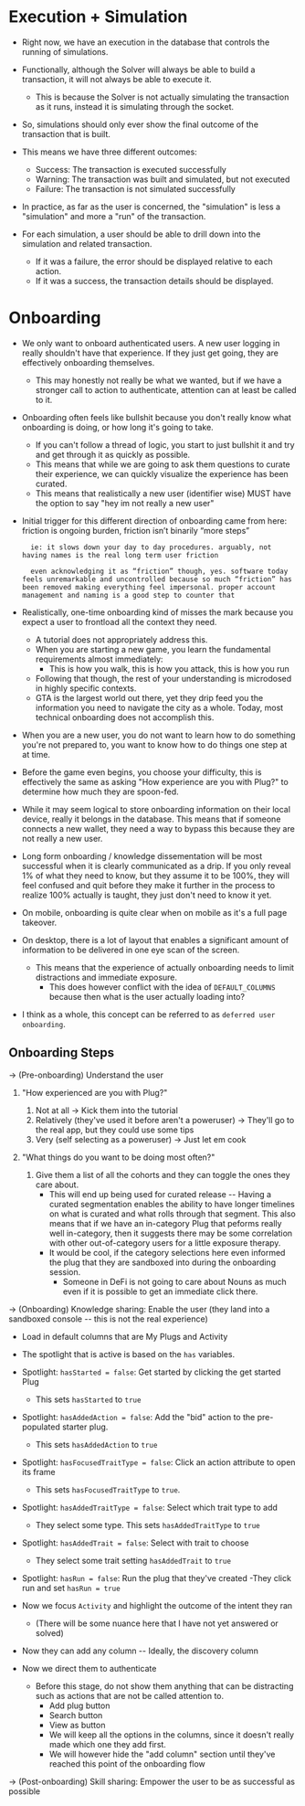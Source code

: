 # Execution + Simulation

- Right now, we have an execution in the database that controls the running of simulations.
- Functionally, although the Solver will always be able to build a transaction, it will not always be able to execute it.
    - This is because the Solver is not actually simulating the transaction as it runs, instead it is simulating through the socket.
- So, simulations should only ever show the final outcome of the transaction that is built.

- This means we have three different outcomes:

    - Success: The transaction is executed successfully
    - Warning: The transaction was built and simulated, but not executed
    - Failure: The transaction is not simulated successfully

- In practice, as far as the user is concerned, the "simulation" is less a "simulation" and more a "run" of the transaction.

- For each simulation, a user should be able to drill down into the simulation and related transaction.
    - If it was a failure, the error should be displayed relative to each action.
    - If it was a success, the transaction details should be displayed.

# Onboarding

- We only want to onboard authenticated users. A new user logging in really shouldn't have that experience. If they just get going, they are effectively onboarding themselves.

    - This may honestly not really be what we wanted, but if we have a stronger call to action to authenticate, attention can at least be called to it.

- Onboarding often feels like bullshit because you don't really know what onboarding is doing, or how long it's going to take.

    - If you can't follow a thread of logic, you start to just bullshit it and try and get through it as quickly as possible.
    - This means that while we are going to ask them questions to curate their experience, we can quickly visualize the experience has been curated.
    - This means that realistically a new user (identifier wise) MUST have the option to say "hey im not really a new user"

- Initial trigger for this different direction of onboarding came from here:
  friction is ongoing burden, friction isn’t binarily “more steps”

        ie: it slows down your day to day procedures. arguably, not having names is the real long term user friction

        even acknowledging it as “friction” though, yes. software today feels unremarkable and uncontrolled because so much “friction” has been removed making everything feel impersonal. proper account management and naming is a good step to counter that

- Realistically, one-time onboarding kind of misses the mark because you expect a user to frontload all the context they need.

    - A tutorial does not appropriately address this.
    - When you are starting a new game, you learn the fundamental requirements almost immediately:
        - This is how you walk, this is how you attack, this is how you run
    - Following that though, the rest of your understanding is microdosed in highly specific contexts.
    - GTA is the largest world out there, yet they drip feed you the information you need to navigate the city as a whole. Today, most technical onboarding does not accomplish this.

- When you are a new user, you do not want to learn how to do something you're not prepared to, you want to know how to do things one step at at time.
- Before the game even begins, you choose your difficulty, this is effectively the same as asking "How experience are you with Plug?" to determine how much they are spoon-fed.

- While it may seem logical to store onboarding information on their local device, really it belongs in the database. This means that if someone connects a new wallet, they need a way to bypass this because they are not really a new user.

- Long form onboarding / knowledge dissementation will be most successful when it is clearly communicated as a drip. If you only reveal 1% of what they need to know, but they assume it to be 100%, they will feel confused and quit before they make it further in the process to realize 100% actually is taught, they just don't need to know it yet.

- On mobile, onboarding is quite clear when on mobile as it's a full page takeover.
- On desktop, there is a lot of layout that enables a significant amount of information to be delivered in one eye scan of the screen.

    - This means that the experience of actually onboarding needs to limit distractions and immediate exposure.
        - This does however conflict with the idea of `DEFAULT_COLUMNS` because then what is the user actually loading into?

- I think as a whole, this concept can be referred to as `deferred user onboarding`.

## Onboarding Steps

→ (Pre-onboarding) Understand the user

1. "How experienced are you with Plug?"

    1. Not at all → Kick them into the tutorial
    2. Relatively (they've used it before aren't a poweruser) → They'll go to the real app, but they could use some tips
    3. Very (self selecting as a poweruser) → Just let em cook

2. "What things do you want to be doing most often?"
    1. Give them a list of all the cohorts and they can toggle the ones they care about.
        - This will end up being used for curated release -- Having a curated segmentation enables the ability to have longer timelines on what is curated and what rolls through that segment. This also means that if we have an in-category Plug that peforms really well in-category, then it suggests there may be some correlation with other out-of-category users for a little exposure therapy.
        - It would be cool, if the category selections here even informed the plug that they are sandboxed into during the onboarding session.
            - Someone in DeFi is not going to care about Nouns as much even if it is possible to get an immediate click there.

→ (Onboarding) Knowledge sharing: Enable the user (they land into a sandboxed console -- this is not the real experience)

- Load in default columns that are My Plugs and Activity
- The spotlight that is active is based on the `has` variables.

- Spotlight: `hasStarted = false`: Get started by clicking the get started Plug

    - This sets `hasStarted` to `true`

- Spotlight: `hasAddedAction = false`: Add the "bid" action to the pre-populated starter plug.
    - This sets `hasAddedAction` to `true`
- Spotlight: `hasFocusedTraitType = false`: Click an action attribute to open its frame
    - This sets `hasFocusedTraitType` to `true`.
- Spotlight: `hasAddedTraitType = false`: Select which trait type to add
    - They select some type. This sets `hasAddedTraitType` to `true`
- Spotlight: `hasAddedTrait = false`: Select with trait to choose

    - They select some trait setting `hasAddedTrait` to `true`

- Spotlight: `hasRun = false`: Run the plug that they've created
  -They click run and set `hasRun = true`

- Now we focus `Activity` and highlight the outcome of the intent they ran
    - (There will be some nuance here that I have not yet answered or solved)
- Now they can add any column -- Ideally, the discovery column
- Now we direct them to authenticate
    - Before this stage, do not show them anything that can be distracting such as actions that are not be called attention to.
        - Add plug button
        - Search button
        - View as button
        - We will keep all the options in the columns, since it doesn't really made which one they add first.
        - We will however hide the "add column" section until they've reached this point of the onboarding flow

→ (Post-onboarding) Skill sharing: Empower the user to be as successful as possible
